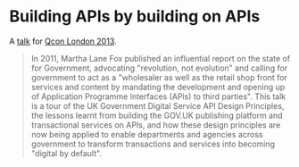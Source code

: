 Building APIs by building on APIs
=================================

A [talk](http://qconlondon.com/london-2013/presentation/Building%20APIs%20by%20building%20on%20APIs) for [Qcon London 2013](http://qconlondon.com/london-2013).

> In 2011, Martha Lane Fox published an influential report on the state of for Government, advocating "revolution, not evolution" and calling for government to act as a "wholesaler as well as the retail shop front for services and content by mandating the development and opening up of Application Programme Interfaces (APls) to third parties". This talk is a tour of the UK Government Digital Service API Design Principles, the lessons learnt from building the GOV.UK publishing platform and transactional services on APIs, and how these design principles are now being applied to enable departments and agencies across government to transform transactions and services into becoming "digital by default".
